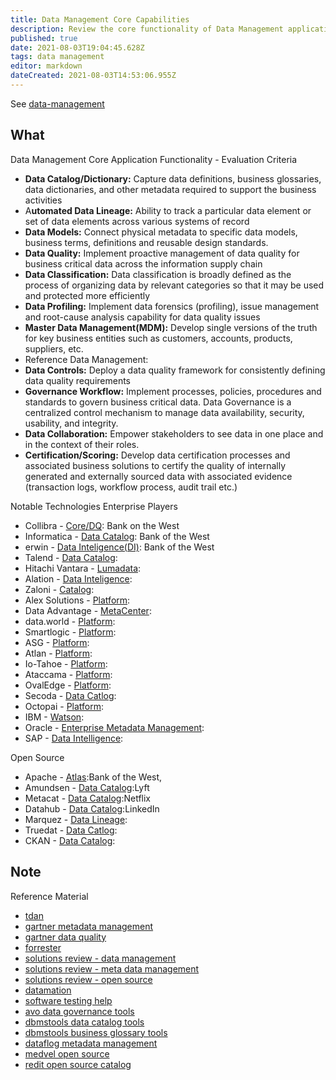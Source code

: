 ```yaml
---
title: Data Management Core Capabilities
description: Review the core functionality of Data Management applications
published: true
date: 2021-08-03T19:04:45.628Z
tags: data management
editor: markdown
dateCreated: 2021-08-03T14:53:06.955Z
---
```


See [data-management](/training/qram/data-management)

## What

Data Management Core Application Functionality - Evaluation Criteria
- **Data Catalog/Dictionary:** Capture data definitions, business glossaries, data dictionaries, and other metadata required to support the business activities
- A**utomated Data Lineage:** Ability to track a particular data element or set of data elements across various systems of record
- **Data Models:** Connect physical metadata to specific data models, business terms, definitions and reusable design standards.
- **Data Quality:** Implement proactive management of data quality for business critical data across the information supply chain
- **Data Classification:** Data classification is broadly defined as the process of organizing data by relevant categories so that it may be used and protected more efficiently
- **Data Profiling:** Implement data forensics (profiling), issue management and root-cause analysis capability for data quality issues
- **Master Data Management(MDM):** Develop single versions of the truth for key business entities such as customers, accounts, products, suppliers, etc.
- Reference Data Management:
- **Data Controls:** Deploy a data quality framework for consistently defining data quality requirements
- **Governance Workflow:** Implement processes, policies, procedures and standards to govern business critical data.  Data Governance is a centralized control mechanism to manage data availability, security, usability, and integrity.
- **Data Collaboration:** Empower stakeholders to see data in one place and in the context of their roles.
- **Certification/Scoring:** Develop data certification processes and associated business solutions to certify the quality of internally generated and externally sourced data with associated evidence (transaction logs, workflow process, audit trail etc.)


Notable Technologies
Enterprise Players
- Collibra - [Core/DQ](https://www.collibra.com/data-catalog): Bank on the West
- Informatica - [Data Catalog](https://www.informatica.com/products/data-catalog.html): Bank of the West
- erwin - [Data Inteligence(DI)](https://www.erwin.com/products/erwin-data-intelligence/): Bank of the West
- Talend - [Data Catalog](https://www.talend.com/ps/data-catalog-trial-request/):
- Hitachi Vantara - [Lumadata](https://www.hitachivantara.com/en-us/products/data-management-analytics/lumada-data-catalog.html):
- Alation -  [Data Inteligence](https://www.alation.com/):
- Zaloni - [Catalog](https://www.zaloni.com/):
- Alex Solutions - [Platform](https://alexsolutions.com.au/):
- Data Advantage - [MetaCenter](https://www.dag.com/):
- data.world - [Platform](https://data.world/):
- Smartlogic - [Platform](https://www.smartlogic.com/):
- ASG - [Platform](https://www.asg.com/):
- Atlan - [Platform](https://atlan.com/):
- Io-Tahoe - [Platform](https://www.iotahoe.com/):
- Ataccama - [Platform](https://www.ataccama.com/):
- OvalEdge - [Platform](https://www.ovaledge.com/):
- Secoda - [Data Catlog](https://www.secoda.co/):
- Octopai - [Platform](https://www.octopai.com/platform/):
- IBM - [Watson](https://www.ibm.com/cloud/watson-knowledge-catalog):
- Oracle - [Enterprise Metadata Management](https://www.oracle.com/performance-management/enterprise-data-management/):
- SAP - [Data Intelligence](https://www.sap.com/products/data-intelligence.html):

Open Source
- Apache - [Atlas](https://atlas.apache.org/#/):Bank of the West,
- Amundsen - [Data Catalog](https://www.amundsen.io/):Lyft
- Metacat - [Data Catalog](https://knb.ecoinformatics.org/knb/docs/intro.html):Netflix
- Datahub - [Data Catalog](https://datahubproject.io/):LinkedIn
- Marquez - [Data Lineage](https://marquezproject.github.io/marquez/): 
- Truedat - [Data Catlog](https://www.truedat.io/):
- CKAN - [Data Catalog](https://ckan.org/):

## Note
Reference Material
- [tdan](https://tdan.com/ten-data-management-capabilities-that-address-urgent-business-priorities/15733)
- [gartner metadata management](https://www.gartner.com/doc/reprints?id=1-24L1L50K&ct=201112&st=sb&submissionGuid=a8588894-f093-4352-8f72-e14be6e99edf)
- [gartner data quality](https://www.gartner.com/doc/reprints?id=1-1ZO87MBT&ct=200813&st=sb)
- [forrester](https://reprints2.forrester.com/#/assets/2/91/RES157467/report?utm_campaign=GBL-20-Q4-PPC-Forrester-Wave-MLDC&utm_medium=email&utm_source=Marketo)
- [solutions review - data management](https://solutionsreview.com/data-management/the-9-major-players-in-metadata-management-solutions/)
- [solutions review - meta data management](https://solutionsreview.com/data-management/7-metadata-management-solutions-vendors-to-watch-in-2019/)
- [solutions review - open source](https://solutionsreview.com/data-management/the-best-open-source-data-catalog-tools-to-consider/)
- [datamation](https://www.datamation.com/big-data/metadata-management-tools/)
- [software testing help](https://www.softwaretestinghelp.com/data-governance-tools/)
- [avo data governance tools](https://www.avo.app/blog/16-data-governance-tools-to-improve-data-usability-and-security-in-2020)
- [dbmstools data catalog tools](https://dbmstools.com/categories/data-catalogs)
- [dbmstools business glossary tools](https://dbmstools.com/categories/business-glossary-tools)
- [dataflog metadata management](https://datafloq.com/read/metadata-management-platforms-efficient-data/6560)
- [medvel open source](https://medevel.com/15-data-portals-opensource/)
- [redit open source catalog](https://www.reddit.com/r/BusinessIntelligence/comments/lgezix/opensource_metadata_catalog_amundsen_vs_metacat/)